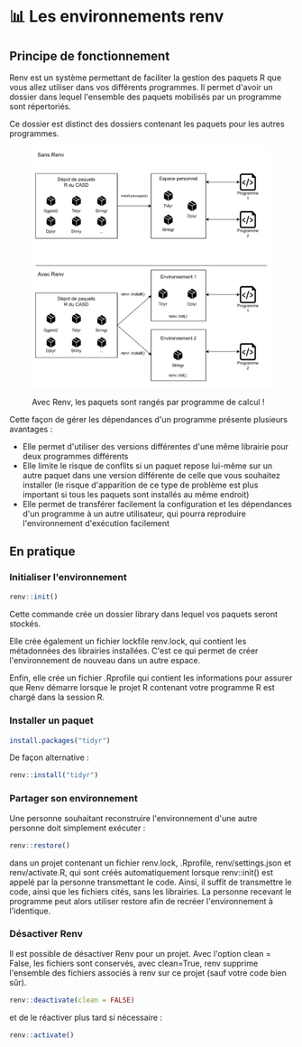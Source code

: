 # 📊 Les environnements renv

## Principe de fonctionnement

Renv est un système permettant de faciliter la gestion des paquets R que vous allez utiliser dans vos différents programmes. Il permet d'avoir un dossier dans lequel l'ensemble des paquets mobilisés par un programme sont répertoriés.&#x20;

Ce dossier est distinct des dossiers contenant les paquets pour les autres programmes.&#x20;

<figure><img src="../.gitbook/assets/renv.png" alt=""><figcaption><p>Avec Renv, les paquets sont rangés par programme de calcul !</p></figcaption></figure>

Cette façon de gérer les dépendances d'un programme présente plusieurs avantages :&#x20;

* Elle permet d'utiliser des versions différentes d'une même librairie pour deux programmes différents
* Elle limite le risque de conflits si un paquet repose lui-même sur un autre paquet dans une version différente de celle que vous souhaitez installer (le risque d'apparition de ce type de problème est plus important si tous les paquets sont installés au même endroit)
* Elle permet de transférer facilement la configuration et les dépendances d'un programme à un autre utilisateur, qui pourra reproduire l'environnement d'exécution facilement

## En pratique

### Initialiser l'environnement

```r
renv::init()
```

Cette commande crée un dossier library dans lequel vos paquets seront stockés.&#x20;

Elle crée également un fichier lockfile renv.lock, qui contient les métadonnées des librairies installées. C'est ce qui permet de créer l'environnement de nouveau dans un autre espace.&#x20;

Enfin, elle crée un fichier .Rprofile qui contient les informations pour assurer que Renv démarre lorsque le projet R contenant votre programme R est chargé dans la session R.

### Installer un paquet

```r
install.packages("tidyr")
```

De façon alternative :

```r
renv::install("tidyr")
```

### Partager son environnement

Une personne souhaitant reconstruire l'environnement d'une autre personne doit simplement exécuter :&#x20;

```r
renv::restore()
```

dans un projet contenant un fichier renv.lock, .Rprofile, renv/settings.json et renv/activate.R, qui sont créés automatiquement lorsque renv::init() est appelé par la personne transmettant le code. Ainsi, il suffit de transmettre le code, ainsi que les fichiers cités, sans les librairies. La personne recevant le programme peut alors utiliser restore afin de recréer l'environnement à l'identique.&#x20;

### Désactiver Renv

Il est possible de désactiver Renv pour un projet. Avec l'option clean = False, les fichiers sont conservés, avec clean=True, renv supprime l'ensemble des fichiers associés à renv sur ce projet (sauf votre code bien sûr).&#x20;

```r
renv::deactivate(clean = FALSE)
```

et de le réactiver plus tard si nécessaire :&#x20;

```r
renv::activate()
```
